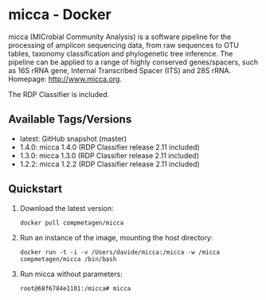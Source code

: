 # micca - Docker

micca (MICrobial Community Analysis) is a software pipeline for the processing
of amplicon sequencing data, from raw sequences to OTU tables, taxonomy
classification and phylogenetic tree inference. The pipeline can be applied to a
range of highly conserved genes/spacers, such as 16S rRNA gene, Internal
Transcribed Spacer (ITS) and 28S rRNA. Homepage: http://www.micca.org.

The RDP Classifier is included.

## Available Tags/Versions

- latest: GitHub snapshot (master)
- 1.4.0: micca 1.4.0 (RDP Classifier release 2.11 included)
- 1.3.0: micca 1.3.0 (RDP Classifier release 2.11 included)
- 1.2.2: micca 1.2.2 (RDP Classifier release 2.11 included)


## Quickstart

1. Download the latest version:

   `docker pull compmetagen/micca`

2. Run an instance of the image, mounting the host directory:

   `docker run -t -i -v /Users/davide/micca:/micca -w /micca compmetagen/micca /bin/bash`

3. Run micca without parameters:

   `root@68f6784e1101:/micca# micca`
